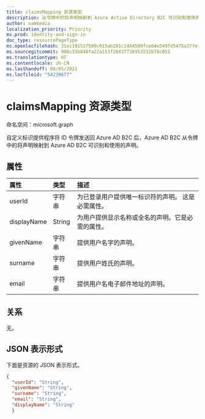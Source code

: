 ```yaml
---
title: claimsMapping 资源类型
description: 从令牌中的将声明映射到 Azure Active Directory B2C 可识别和使用的声明。
author: namkedia
localization_priority: Priority
ms.prod: identity-and-sign-in
doc_type: resourcePageType
ms.openlocfilehash: 31ec191527509c015ab201c1464509fce64e549fd5475a377efbff0808973a74
ms.sourcegitcommit: 986c33b848fa22a153f28437738953532b78c051
ms.translationtype: HT
ms.contentlocale: zh-CN
ms.lasthandoff: 08/05/2021
ms.locfileid: "54239677"
---
```

# <a name="claimsmapping-resource-type"></a>claimsMapping 资源类型

命名空间：microsoft.graph

自定义标识提供程序将 ID 令牌发送回 Azure AD B2C 后，Azure AD B2C 从令牌中的将声明映射到 Azure AD B2C 可识别和使用的声明。

## <a name="properties"></a>属性
|属性|类型|描述|
|:-------|:---|:----------|
|userId|字符串|为已登录用户提供唯一标识符的声明。 这是必需属性。|
|displayName|String|为用户提供显示名称或全名的声明。它是必需的属性。|
|givenName|字符串|提供用户名字的声明。|
|surname|字符串|提供用户姓氏的声明。|
|email|字符串|提供用户名电子邮件地址的声明。|

## <a name="relationships"></a>关系
无。

## <a name="json-representation"></a>JSON 表示形式
下面是资源的 JSON 表示形式。
<!-- {
  "blockType": "resource",
  "@odata.type": "microsoft.graph.claimsMapping"
}
-->

``` json
{
  "userId": "String",
  "givenName": "String",
  "surname": "String",
  "email": "String",
  "displayName": "String"
  }
```


